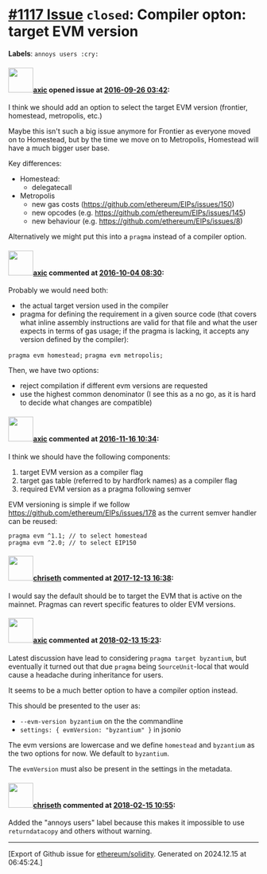 # [\#1117 Issue](https://github.com/ethereum/solidity/issues/1117) `closed`: Compiler opton: target EVM version
**Labels**: `annoys users :cry:`


#### <img src="https://avatars.githubusercontent.com/u/20340?v=4" width="50">[axic](https://github.com/axic) opened issue at [2016-09-26 03:42](https://github.com/ethereum/solidity/issues/1117):

I think we should add an option to select the target EVM version (frontier, homestead, metropolis, etc.)

Maybe this isn't such a big issue anymore for Frontier as everyone moved on to Homestead, but by the time we move on to Metropolis, Homestead will have a much bigger user base.

Key differences:
- Homestead:
  - delegatecall
- Metropolis
  - new gas costs (https://github.com/ethereum/EIPs/issues/150)
  - new opcodes (e.g. https://github.com/ethereum/EIPs/issues/145)
  - new behaviour (e.g. https://github.com/ethereum/EIPs/issues/8)

Alternatively we might put this into a `pragma` instead of a compiler option.


#### <img src="https://avatars.githubusercontent.com/u/20340?v=4" width="50">[axic](https://github.com/axic) commented at [2016-10-04 08:30](https://github.com/ethereum/solidity/issues/1117#issuecomment-251326489):

Probably we would need both:
- the actual target version used in the compiler
- pragma for defining the requirement in a given source code (that covers what inline assembly instructions are valid for that file and what the user expects in terms of gas usage; if the pragma is lacking, it accepts any version defined by the compiler):

`pragma evm homestead;`
`pragma evm metropolis;`

Then, we have two options:
- reject compilation if different evm versions are requested
- use the highest common denominator (I see this as a no go, as it is hard to decide what changes are compatible)

#### <img src="https://avatars.githubusercontent.com/u/20340?v=4" width="50">[axic](https://github.com/axic) commented at [2016-11-16 10:34](https://github.com/ethereum/solidity/issues/1117#issuecomment-260911626):

I think we should have the following components:
1. target EVM version as a compiler flag
2. target gas table (referred to by hardfork names) as a compiler flag
3. required EVM version as a pragma following semver

EVM versioning is simple if we follow https://github.com/ethereum/EIPs/issues/178 as the current semver handler can be reused:

```
pragma evm ^1.1; // to select homestead
pragma evm ^2.0; // to select EIP150
```

#### <img src="https://avatars.githubusercontent.com/u/9073706?v=4" width="50">[chriseth](https://github.com/chriseth) commented at [2017-12-13 16:38](https://github.com/ethereum/solidity/issues/1117#issuecomment-351447381):

I would say the default should be to target the EVM that is active on the mainnet. Pragmas can revert specific features to older EVM versions.

#### <img src="https://avatars.githubusercontent.com/u/20340?v=4" width="50">[axic](https://github.com/axic) commented at [2018-02-13 15:23](https://github.com/ethereum/solidity/issues/1117#issuecomment-365299447):

Latest discussion have lead to considering `pragma target byzantium`, but eventually it turned out that due `pragma` being `SourceUnit`-local that would cause a headache during inheritance for users.

It seems to be a much better option to have a compiler option instead.

This should be presented to the user as:
- `--evm-version byzantium` on the the commandline
- `settings: { evmVersion: "byzantium" }` in jsonio

The evm versions are lowercase and we define `homestead` and  `byzantium` as the two options for now. We default to `byzantium`.

The `evmVersion` must also be present in the settings in the metadata.

#### <img src="https://avatars.githubusercontent.com/u/9073706?v=4" width="50">[chriseth](https://github.com/chriseth) commented at [2018-02-15 10:55](https://github.com/ethereum/solidity/issues/1117#issuecomment-365892762):

Added the "annoys users" label because this makes it impossible to use `returndatacopy` and others without warning.


-------------------------------------------------------------------------------



[Export of Github issue for [ethereum/solidity](https://github.com/ethereum/solidity). Generated on 2024.12.15 at 06:45:24.]
